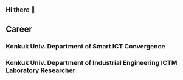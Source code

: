 ### Hi there 👋 </br>
## Career
### Konkuk Univ. Department of Smart ICT Convergence
### Konkuk Univ. Department of Industrial Engineering ICTM Laboratory Researcher
<!--
**aqoudayo/aqoudayo** is a ✨ _special_ ✨ repository because its `README.md` (this file) appears on your GitHub profile.

Here are some ideas to get you started:

- 🔭 I’m currently working on ...
- 🌱 I’m currently learning ...
- 👯 I’m looking to collaborate on ...
- 🤔 I’m looking for help with ...
- 💬 Ask me about ...
- 📫 How to reach me: ...
- 😄 Pronouns: ...
- ⚡ Fun fact: ...
-->
